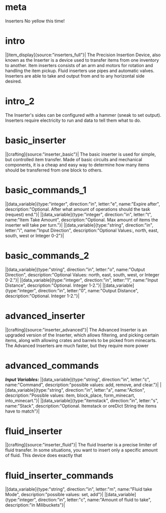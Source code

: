 # meta
Inserters
No yellow this time!

# intro
|[item_display]{source:"inserters_full"}|
The Precision Insertion Device, also known as the Inserter is a device used to transfer items from one inventory to another. Item inserters consists of an arm and motors for rotation and handling the item pickup. Fluid inserters use pipes and automatic valves. Inserters are able to take and output from and to any horizontal side desired.

# intro_2
The Inserter's sides can be configured with a hammer (sneak to set output). Inserters require electricity to run and data to tell them what to do.

# basic_inserter
|[crafting]{source:"inserter_basic"}|
The basic inserter is used for simple, but controlled item transfer. Made of basic circuits and mechanical components, it is a cheap and easy way to determine how many items should be transferred from one block to others.

# basic_commands_1
|[data_variable]{type:"integer", direction:"in", letter:"e", name:"Expire after", description:"Optional. After what amount of operations should the task (request) end."}|
|[data_variable]{type:"integer", direction:"in", letter:"t", name:"Item Take Amount", description:"Optional. Max amount of items the inserter will take per turn."}|
|[data_variable]{type:"string", direction:"in", letter:"i", name:"Input Direction", description:"Optional Values:, north, east, south, west or Integer 0-2"}|

# basic_commands_2
|[data_variable]{type:"string", direction:"in", letter:"o", name:"Output Direction", description:"Optional Values: north, east, south, west, or Integer 0-2."}|
|[data_variable]{type:"integer", direction:"in", letter:"1", name:"Input Distance", description:"Optional. Integer 1-2."}|
|[data_variable]{type:"integer", direction:"in", letter:"0", name:"Output Distance", description:"Optional. Integer 1-2."}|

# advanced_inserter
|[crafting]{source:"inserter_advanced"}|
The Advanced Inserter is an upgraded version of the Inserter, which allows filtering, and picking certain items, along with allowing crates and barrels to be picked from minecarts. The Advanced Inserters are much faster, but they require more power

# advanced_commands
***Input Variables:***
|[data_variable]{type:"string", direction:"in", letter:"c", name:"Command", description:"possible values: add, remove, and clear."}|
|[data_variable]{type:"string", direction:"in", letter:"a", name:"Action", description:"Possible values: item, block_place, form_minecart, into_minecart."}|
|[data_variable]{type:"itemstack", direction:"in", letter:"s", name:"Stack", description:"Optional. Itemstack or oreDict String the items have to match"}|

# fluid_inserter
|[crafting]{source:"inserter_fluid"}|
The fluid Inserter is a precise limiter of fluid transfer. In some situations, you want to insert only a specific amount of fluid. This device does exactly that

# fluid_inserter_commands

|[data_variable]{type:"string", direction:"in", letter:"m", name:"Fluid take Mode", description:"possible values: set,
add"}|
|[data_variable]{type:"integer", direction:"in", letter:"c", name:"Amount of fluid to take", description:"in Milibuckets"}|
